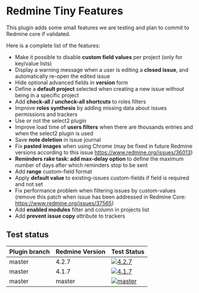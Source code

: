 # Redmine Tiny Features

This plugin adds some small features we are testing and plan to commit to Redmine core if validated.

Here is a complete list of the features:
* Make it possible to disable **custom field values** per project (only for key/value lists)
* Display a warning message when a user is editing a **closed issue**, and automatically re-open the edited issue
* Hide optional advanced fields in **version** form
* Define a **default project** selected when creating a new issue without being in a specific project
* Add **check-all / uncheck-all shortcuts** to roles filters
* Improve **roles synthesis** by adding missing data about issues permissions and trackers
* Use or not the select2 plugin
* Improve load time of **users filters** when there are thousands entries and when the select2 plugin is used
* Save **note deletion** in issue journal
* Fix **pasted images** when using Chrome (may be fixed in future Redmine versions according to this issue https://www.redmine.org/issues/36013)
* **Reminders rake task: add max-delay option** to define the maximum number of days after which reminders stop to be sent
* Add **range** custom-field format
* Apply **default value** to existing-issues custom-fields if field is required and not set
* Fix performance problem when filtering issues by custom-values (remove this patch when issue has been addressed in Redmine Core: https://www.redmine.org/issues/37565)
* Add **enabled modules** filter and column in projects list
* Add **prevent issue copy** attribute to trackers

## Test status

|Plugin branch| Redmine Version   | Test Status      |
|-------------|-------------------|------------------|
|master       | 4.2.7             | [![4.2.7][1]][5] | 
|master       | 4.1.7             | [![4.1.7][2]][5] | 
|master       | master            | [![master][3]][5]|

[1]: https://github.com/nanego/redmine_tiny_features/actions/workflows/4_2_7.yml/badge.svg
[2]: https://github.com/nanego/redmine_tiny_features/actions/workflows/4_1_7.yml/badge.svg
[3]: https://github.com/nanego/redmine_tiny_features/actions/workflows/master.yml/badge.svg
[5]: https://github.com/nanego/redmine_tiny_features/actions
